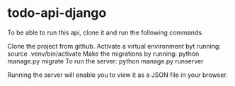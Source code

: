 # todo-api-django

To be able to run this api, clone it and run the following commands.

Clone the project from github.
Activate a virtual environment byt running: source .venv/bin/activate
Make the migrations by running: python manage.py migrate
To run the server: python manage.py runserver

Running the server will enable you to view it as a JSON file in your browser.
